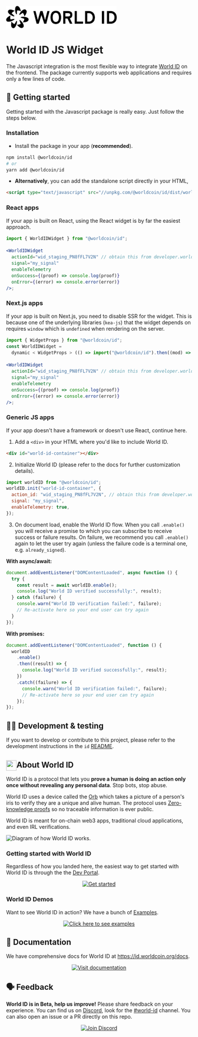 <img src="https://raw.githubusercontent.com/worldcoin/world-id-js/main/world-id-logo.svg" alt="World ID logo" width="300" />

# World ID JS Widget

The Javascript integration is the most flexible way to integrate [World ID](https://id.worldcoin.org) on the frontend. The package currently supports web applications and requires only a few lines of code.

## 🚀 Getting started

Getting started with the Javascript package is really easy. Just follow the steps below.

### Installation

- Install the package in your app (**recommended**).

```bash
npm install @worldcoin/id
# or
yarn add @worldcoin/id
```

- **Alternatively**, you can add the standalone script directly in your HTML,

```html
<script type="text/javascript" src="//unpkg.com/@worldcoin/id/dist/world-id.js"></script>
```

### React apps

If your app is built on React, using the React widget is by far the easiest approach.

```jsx
import { WorldIDWidget } from "@worldcoin/id";

<WorldIDWidget
  actionId="wid_staging_PN8fFL7V2N" // obtain this from developer.worldcoin.org
  signal="my_signal"
  enableTelemetry
  onSuccess={(proof) => console.log(proof)}
  onError={(error) => console.error(error)}
/>;
```

### Next.js apps

If your app is built on Next.js, you need to disable SSR for the widget. This is because one of the underlying libraries (`kea-js`) that the widget depends on requires `window` which is `undefined` when rendering on the server.

```jsx
import { WidgetProps } from "@worldcoin/id";
const WorldIDWidget =
  dynamic < WidgetProps > (() => import("@worldcoin/id").then((mod) => mod.WorldIDWidget), { ssr: false });

<WorldIDWidget
  actionId="wid_staging_PN8fFL7V2N" // obtain this from developer.worldcoin.org
  signal="my_signal"
  enableTelemetry
  onSuccess={(proof) => console.log(proof)}
  onError={(error) => console.error(error)}
/>;
```

### Generic JS apps

If your app doesn't have a framework or doesn't use React, continue here.

1. Add a `<div>` in your HTML where you'd like to include World ID.

```html
<div id="world-id-container"></div>
```

2. Initialize World ID (please refer to the docs for further customization details).

```js
import worldID from "@worldcoin/id";
worldID.init("world-id-container", {
  action_id: "wid_staging_PN8fFL7V2N", // obtain this from developer.worldcoin.org
  signal: "my_signal",
  enableTelemetry: true,
});
```

3. On document load, enable the World ID flow. When you call `.enable()` you will receive a promise to which you can subscribe to receive success or failure results. On failure, we recommend you call `.enable()` again to let the user try again (unless the failure code is a terminal one, e.g. `already_signed`).

**With async/await:**

```js
document.addEventListener("DOMContentLoaded", async function () {
  try {
    const result = await worldID.enable();
    console.log("World ID verified successfully:", result);
  } catch (failure) {
    console.warn("World ID verification failed:", failure);
    // Re-activate here so your end user can try again
  }
});
```

**With promises:**

```js
document.addEventListener("DOMContentLoaded", function () {
  worldID
    .enable()
    .then((result) => {
      console.log("World ID verified successfully:", result);
    })
    .catch((failure) => {
      console.warn("World ID verification failed:", failure);
      // Re-activate here so your end user can try again
    });
});
```

## 🧑‍💻 Development & testing

If you want to develop or contribute to this project, please refer to the development instructions in the `id` [README](/id/README.md).

<!-- WORLD-ID-SHARED-README-TAG:START - Do not remove or modify this section directly -->
<!-- The contents of this file are inserted to all World ID repositories to provide general context on World ID. -->

## <img align="left" width="28" height="28" src="https://raw.githubusercontent.com/worldcoin/world-id-docs/main/static/img/readme-orb.png" alt="" style="margin-right: 0;" /> About World ID

World ID is a protocol that lets you **prove a human is doing an action only once without revealing any personal data**. Stop bots, stop abuse.

World ID uses a device called the [Orb](https://worldcoin.org/how-the-launch-works) which takes a picture of a person's iris to verify they are a unique and alive human. The protocol uses [Zero-knowledge proofs](https://id.worldcoin.org/zkp) so no traceable information is ever public.

World ID is meant for on-chain web3 apps, traditional cloud applications, and even IRL verifications.

<img src="https://raw.githubusercontent.com/worldcoin/world-id-docs/main/static/img/readme-diagram.png" alt="Diagram of how World ID works."  />

### Getting started with World ID

Regardless of how you landed here, the easiest way to get started with World ID is through the the [Dev Portal](https://developer.worldcoin.org).

<a href="https://developer.worldcoin.org">
<p align="center">
  <img src="https://raw.githubusercontent.com/worldcoin/world-id-docs/main/static/img/readme-get-started.png" alt="Get started" height="50" />
</p>
</a>

### World ID Demos

Want to see World ID in action? We have a bunch of [Examples](https://id.worldcoin.org/examples).

<a href="https://id.worldcoin.org/examples">
<p align="center">
  <img src="https://raw.githubusercontent.com/worldcoin/world-id-docs/main/static/img/readme-examples.png" alt="Click here to see examples" height="150" />
</p>
</a>

## 📄 Documentation

We have comprehensive docs for World ID at https://id.worldcoin.org/docs.

<a href="https://id.worldcoin.org/docs">
<p align="center">
  <img src="https://raw.githubusercontent.com/worldcoin/world-id-docs/main/static/img/readme-docs.png" alt="Visit documentation" height="50" />
</p>
</a>

## 🗣 Feedback

**World ID is in Beta, help us improve!** Please share feedback on your experience. You can find us on [Discord](https://discord.gg/worldcoin), look for the [#world-id](https://discord.com/channels/956750052771127337/968523914638688306) channel. You can also open an issue or a PR directly on this repo.

<a href="https://discord.gg/worldcoin">
<p align="center">
  <img src="https://raw.githubusercontent.com/worldcoin/world-id-docs/main/static/img/readme-discord.png" alt="Join Discord" height="50" />
</p>
</a>

<!-- WORLD-ID-SHARED-README-TAG:END -->

[docs]: https://id.worldcoin.org/docs/js
